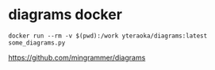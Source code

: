 # diagrams docker

```
docker run --rm -v $(pwd):/work yteraoka/diagrams:latest some_diagrams.py
```

https://github.com/mingrammer/diagrams

